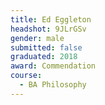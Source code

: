 ```yaml
---
title: Ed Eggleton
headshot: 9JLrGSv
gender: male
submitted: false
graduated: 2018
award: Commendation
course:
  - BA Philosophy
---
```

